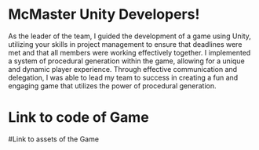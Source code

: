 # McMaster Unity Developers!

As the leader of the team, I guided the development of a game using Unity, utilizing your skills in project management to ensure that deadlines were met and that all members were working effectively together. I implemented a system of procedural generation within the game, allowing for a unique and dynamic player experience. Through effective communication and delegation, I was able to lead my team to success in creating a fun and engaging game that utilizes the power of procedural generation.


# Link to code of Game

#Link to assets of the Game
